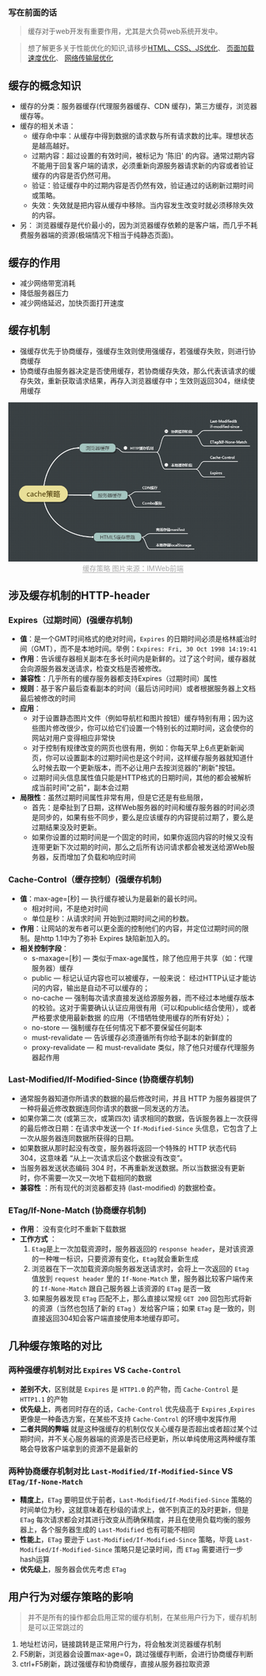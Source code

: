### 写在前面的话
> 缓存对于web开发有重要作用，尤其是大负荷web系统开发中。

> 想了解更多关于性能优化的知识,请移步[HTML、CSS、JS优化](./[前端性能优化]HTML、CSS、JS篇.md)、 [页面加载速度优化](./[前端性能优化]页面加载速度优化.md)、 [网络传输层优化](./[前端性能优化]网络传输层优化.md)

## 缓存的概念知识
* 缓存的分类：服务器缓存(代理服务器缓存、CDN 缓存)，第三方缓存，浏览器缓存等。
* 缓存的相关术语：
	* 缓存命中率：从缓存中得到数据的请求数与所有请求数的比率。理想状态是越高越好。
	* 过期内容：超过设置的有效时间，被标记为 '陈旧' 的内容。通常过期内容不能用于回复客户端的请求，必须重新向源服务器请求新的内容或者验证缓存的内容是否仍然可用。
	* 验证：验证缓存中的过期内容是否仍然有效，验证通过的话刷新过期时间或策略。
	* 失效：失效就是把内容从缓存中移除。当内容发生改变时就必须移除失效的内容。
* 另： 浏览器缓存是代价最小的，因为浏览器缓存依赖的是客户端，而几乎不耗费服务器端的资源(极端情况下相当于纯静态页面)。

## 缓存的作用
* 减少网络带宽消耗
* 降低服务器压力
* 减少网络延迟，加快页面打开速度

## 缓存机制
* 强缓存优先于协商缓存，强缓存生效则使用强缓存，若强缓存失败，则进行协商缓存
* 协商缓存由服务器决定是否使用缓存，若协商缓存失效，那么代表该请求的缓存失效，重新获取请求结果，再存入浏览器缓存中；生效则返回304，继续使用缓存

<center>
    <img src="../images/http-header-cache.png">
    <div><span style="color: #aaa; border-bottom: 1px solid #aaa;">缓存策略  图片来源：IMWeb前端</span></div>
</center>

## 涉及缓存机制的HTTP-header
### Expires（过期时间）(强缓存机制)
* **值**：是一个GMT时间格式的绝对时间，`Expires` 的日期时间必须是格林威治时间（GMT），而不是本地时间。举例：`Expires: Fri, 30 Oct 1998 14:19:41`
* **作用**：告诉缓存器相关副本在多长时间内是新鲜的。过了这个时间，缓存器就会向源服务器发送请求，检查文档是否被修改。
* **兼容性**：几乎所有的缓存服务器都支持Expires（过期时间）属性
* **规则**：基于客户最后查看副本的时间（最后访问时间）或者根据服务器上文档最后被修改的时间
* **应用**：
	* 对于设置静态图片文件（例如导航栏和图片按钮）缓存特别有用；因为这些图片修改很少，你可以给它们设置一个特别长的过期时间，这会使你的网站对用户变得相应非常快
	* 对于控制有规律改变的网页也很有用，例如：你每天早上6点更新新闻页，你可以设置副本的过期时间也是这个时间，这样缓存服务器就知道什么时候去取一个更新版本，而不必让用户去按浏览器的"刷新"按钮。
	* 过期时间头信息属性值只能是HTTP格式的日期时间，其他的都会被解析成当前时间"之前"，副本会过期
* **局限性**：虽然过期时间属性非常有用，但是它还是有些局限，
	* 首先：是牵扯到了日期，这样Web服务器的时间和缓存服务器的时间必须是同步的，如果有些不同步，要么是应该缓存的内容提前过期了，要么是过期结果没及时更新。
	* 如果你设置的过期时间是一个固定的时间，如果你返回内容的时候又没有连带更新下次过期的时间，那么之后所有访问请求都会被发送给源Web服务器，反而增加了负载和响应时间

### Cache-Control（缓存控制）(强缓存机制)
* **值**：max-age=[秒] — 执行缓存被认为是最新的最长时间。
	* 相对时间，不是绝对时间
	* 单位是秒：从请求时间 开始到过期时间之间的秒数。
* **作用**：让网站的发布者可以更全面的控制他们的内容，并定位过期时间的限制。是http 1.1中为了弥补 Expires 缺陷新加入的。
* **相关控制字段**：
	* s-maxage=[秒] — 类似于max-age属性，除了他应用于共享（如：代理服务器）缓存
	* public — 标记认证内容也可以被缓存，一般来说： 经过HTTP认证才能访问的内容，输出是自动不可以缓存的；
	* no-cache — 强制每次请求直接发送给源服务器，而不经过本地缓存版本的校验。这对于需要确认认证应用很有用（可以和public结合使用），或者严格要求使用最新数据 的应用（不惜牺牲使用缓存的所有好处）；
	* no-store — 强制缓存在任何情况下都不要保留任何副本
	* must-revalidate — 告诉缓存必须遵循所有你给予副本的新鲜度的
	* proxy-revalidate — 和 must-revalidate 类似，除了他只对缓存代理服务器起作用
 
### Last-Modified/If-Modified-Since (协商缓存机制)
* 通常服务器知道你所请求的数据的最后修改时间，并且 HTTP 为服务器提供了一种将最近修改数据连同你请求的数据一同发送的方法。
* 如果你第二次 (或第三次，或第四次) 请求相同的数据，告诉服务器上一次获得的最后修改日期：在请求中发送一个 `If-Modified-Since` 头信息，它包含了上一次从服务器连同数据所获得的日期。
* 如果数据从那时起没有改变，服务器将返回一个特殊的 HTTP 状态代码 304，这意味着 “从上一次请求后这个数据没有改变”。
* 当服务器发送状态编码 304 时，不再重新发送数据。所以当数据没有更新时，你不需要一次又一次地下载相同的数据
* **兼容性** ：所有现代的浏览器都支持 (last-modified) 的数据检查。

### ETag/If-None-Match (协商缓存机制)
* **作用**： 没有变化时不重新下载数据
* **工作方式** ：
	1. `Etag`是上一次加载资源时，服务器返回的 `response header`，是对该资源的一种唯一标识，只要资源有变化，`Etag`就会重新生成
	2. 浏览器在下一次加载资源向服务器发送请求时，会将上一次返回的 `Etag` 值放到 `request header` 里的 `If-None-Match` 里，服务器比较客户端传来的 `If-None-Match` 跟自己服务器上该资源的 `ETag` 是否一致
	3. 如果服务器发现 `ETag` 匹配不上，那么直接以常规 `GET 200` 回包形式将新的资源（当然也包括了新的 `ETag` ）发给客户端；如果 `ETag` 是一致的，则直接返回304知会客户端直接使用本地缓存即可。

## 几种缓存策略的对比
### 两种强缓存机制对比 `Expires` VS `Cache-Control`
* **差别不大**，区别就是 `Expires` 是 `HTTP1.0` 的产物，而 `Cache-Control` 是 `HTTP1.1` 的产物
* **优先级上**，两者同时存在的话，`Cache-Control` 优先级高于 `Expires` ,`Expires` 更像是一种备选方案，在某些不支持 `Cache-Control` 的环境中发挥作用
* **二者共同的弊端** 就是这种强缓存的机制仅仅关心缓存是否超出或者超过某个过期时间，并不关心服务器端的资源是否已经更新，所以单纯使用这两种缓存策略会导致客户端拿到的资源不是最新的

### 两种协商缓存机制对比 `Last-Modified/If-Modified-Since` VS `ETag/If-None-Match`
* **精度上**，`ETag` 要明显优于前者，`Last-Modified/If-Modified-Since` 策略的时间单位为秒，这就意味着在秒级的请求上，做不到真正的及时更新，但是 `ETag` 每次请求都会对其进行改变从而确保精度，并且在使用负载均衡的服务器上，各个服务器生成的 `Last-Modified` 也有可能不相同
* **性能上**，`ETag` 要逊于 `Last-Modified/If-Modified-Since` 策略，毕竟 `Last-Modified/If-Modified-Since` 策略只是记录时间，而 `ETag` 需要进行一步hash运算
* **优先级上**，服务器会优先考虑 `ETag`

## 用户行为对缓存策略的影响
> 并不是所有的操作都会启用正常的缓存机制，在某些用户行为下，缓存机制是可以正常跳过的

1. 地址栏访问，链接跳转是正常用户行为，将会触发浏览器缓存机制
2. F5刷新，浏览器会设置max-age=0，跳过强缓存判断，会进行协商缓存判断
3. ctrl+F5刷新，跳过强缓存和协商缓存，直接从服务器拉取资源

